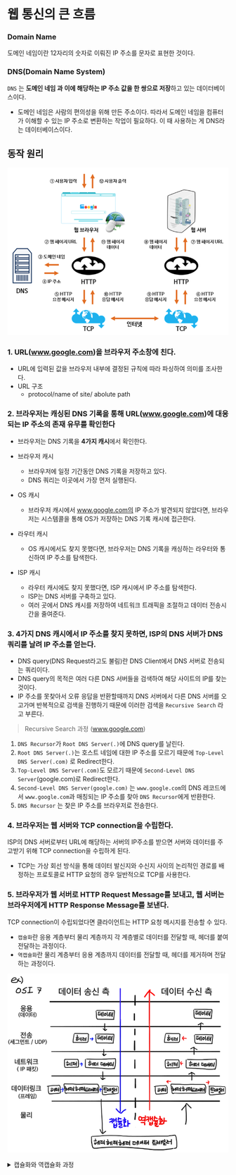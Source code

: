 # 웹 통신의 큰 흐름

### Domain Name
도메인 네임이란 12자리의 숫자로 이뤄진 IP 주소를 문자로 표현한 것이다.

### DNS(Domain Name System)
`DNS` 는 **도메인 네임 과 이에 해당하는 IP 주소 값을 한 쌍으로 저장**하고 있는 데이터베이스이다.

- 도메인 네임은 사람의 편의성을 위해 만든 주소이다. 따라서 도메인 네임을 컴퓨터가 이해할 수 있는 IP 주소로 변환하는 작업이 필요하다. 이 때 사용하는 게 DNS라는 데이터베이스이다.

## 동작 원리

![dns](../../Network/img/웹통신의큰흐름/Untitled%202.png)

### 1. URL(www.google.com)을 브라우저 주소창에 친다.
- URL에 입력된 값을 브라우저 내부에 결정된 규칙에 따라 파싱하여 의미를 조사한다.
- URL 구조
    - protocol/name of site/ abolute path

### 2. 브라우저는 캐싱된 DNS 기록을 통해 URL(www.google.com)에 대응되는 IP 주소의 존재 유무를 확인한다
- 브라우저는 DNS 기록을 **4가지 캐시**에서 확인한다.

- 브라우저 캐시
    - 브라우저에 일정 기간동안 DNS 기록을 저장하고 있다.
    - DNS 쿼리는 이곳에서 가장 먼저 실행된다.
- OS 캐시
    - 브라우저 캐시에서 www.google.com의 IP 주소가 발견되지 않았다면, 브라우저는 시스템콜을 통해 OS가 저장하는 DNS 기록 캐시에 접근한다.
- 라우터 캐시
    - OS 캐시에서도 찾지 못했다면, 브라우저는 DNS 기록을 캐싱하는 라우터와 통신하여 IP 주소를 탐색한다.
- ISP 캐시
    - 라우터 캐시에도 찾지 못했다면, ISP 캐시에서 IP 주소를 탐색한다.
    - ISP는 DNS 서버를 구축하고 있다.
    - 여러 곳에서 DNS 캐시를 저장하여 네트워크 트래픽을 조절하고 데이터 전송시간을 줄여준다.

### 3. 4가지 DNS 캐시에서 IP 주소를 찾지 못하면, ISP의 DNS 서버가 DNS 쿼리를 날려 IP 주소를 얻는다.
- DNS query(DNS Request라고도 불림)란 DNS Client에서 DNS 서버로 전송되는 쿼리이다.
- DNS query의 목적은 여러 다른 DNS 서버들을 검색하여 해당 사이트의 IP를 찾는 것이다.
- IP 주소를 못찾아서 오류 응답을 반환할때까지 DNS 서버에서 다른 DNS 서버를 오고가며 반복적으로 검색을 진행하기 때문에 이러한 검색을 `Recursive Search` 라고 부른다.

> Recursive Search 과정 (www.google.com)

1. `DNS Recursor`가 `Root DNS Server(.)`에 DNS query를 날린다.
2. `Root DNS Server(.)`는 호스트 네임에 대한 IP 주소를 모르기 때문에 `Top-Level DNS Server(.com)` 로 Redirect한다.
3. `Top-Level DNS Server(.com)`도 모르기 때문에 `Second-Level DNS Server`(google.com)로 Redirect한다.
4. `Second-Level DNS Server(google.com)` 는 `www.google.com`의 DNS 레코드에서 `www.google.com`과 매칭되는 IP 주소를 찾아 `DNS Recursor`에게 반환한다.
5. `DNS Recursor` 는 찾은 IP 주소를 브라우저로 전송한다.

### 4. 브라우저는 웹 서버와 TCP connection을 수립한다.
ISP의 DNS 서버로부터 URL에 해당하는 서버의 IP주소를 받으면 서버와 데이터를 주고받기 위해 TCP connection을 수립하게 된다.

- TCP는 가상 회선 방식을 통해 데이터 발신지와 수신지 사이의 논리적인 경로를 배정하는 프로토콜로 HTTP 요청의 경우 일반적으로 TCP를 사용한다.


### 5. 브라우저가 웹 서버로 HTTP Request Message를 보내고, 웹 서버는 브라우저에게 HTTP Response Message를 보낸다.
TCP connection이 수립되었다면 클라이언트는 HTTP 요청 메시지를 전송할 수 있다.

- `캡슐화`란 응용 계층부터 물리 계층까지 각 계층별로 데이터를 전달할 때, 헤더를 붙여 전달하는 과정이다.
- `역캡슐화`란 물리 계층부터 응용 계층까지 데이터를 전달할 때, 헤더를 제거하며 전달하는 과정이다.

![image](../../Network/img/웹통신의큰흐름/Untitled.png)


<details>
<summary>캡슐화와 역캡슐화 과정</summary>

> HTTP Request Message의 캡슐화

TCP connection이 확립되면 구글 서버 (IP주소)에 웹페이지를 요청하는 데이터를 보낸다. 데이터는 L7부터 L1까지(파란색 선) 각 계층마다 사용되는 프로토콜의 Header가 붙으며 캡슐화가 진행된다.

1. 응용 계층에서 데이터가 만들어지고 HTTP 헤더가 붙음
    - HTTP 헤더 + 데이터 = 메시지
2. 전송 계층에서 데이터에 TCP 또는 UDP 헤더가 붙음
    - TCP 헤더 + HTTP 헤더 + 데이터 = 세그먼트
    - TCP 헤더에 출발지 포트번호, 목적지 포트번호 정보가 있다
3. 네트워크 계층에서 데이터(세그먼트)에 IP 헤더가 붙음
    - IP 헤더 + TCP 헤더 + HTTP 헤더 + 데이터 = 패킷
    - IP 헤더에 출발지 IP 주소, 목적지 IP 주소 정보가 있다.
4. 데이터링크 계층에서 데이터(패킷)에 Ethernet 헤더가 붙음
    - Ethernet 헤더 + IP 헤더 + TCP 헤더 + HTTP 헤더 + 데이터 = 프레임
    - Ethernet 헤더에 목적지로 가기 위해 처음 거쳐야 할 라우터의 MAC 주소 정보가 있다.
5. 물리 계층에서 비트 데이터는 LAN 카드라는 장비를 거쳐 전기신호로 변환됨. 그리고 케이블과 물리적으로 연결된 스위치라는 장비로 전달됨

> 스위치 -> 최초의 라우터

데이터가 스위치에 도착하면 1계층 → 2계층 순서로 `역캡슐화` 가 진행된다.

1. 2계층까지 데이터(프레임)을 역캡슐화한다
2. Ethernet 헤더에서 목적지 라우터의 MAC 주소 정보를 알아낸다.
3. MAC 주소 테이블을 이용하여 데이터(프레임)를 보낼 포트를 조사한다
4. 다시 캡슐화하여 데이터(프레임)을 전기 신호로 변환하고 목적지로 가기 위해 처음 거쳐야 할 라우터로 전송한다

> 라우터에 도착한 데이터

데이터(프레임)가 라우터에 도착하면 1 → 2 → 3계층 순서로 역캡슐화가 진행된다

1. 2계층까지 데이터(프레임)을 역캡슐화한다
2. Ethernet 헤더속 목적지 라우터의 MAC 주소 와 해당 라우터의 MAC 주소를 비교한다
3. 같다면 3계층까지 역캡슐화한다
4. IP 헤더속 목적지 IP 주소를 알아내고, 해당 라우터의 라우팅 테이블을 기반으로 목적지 IP까지의 경로를 계산한다(라우팅)
    - 출발지 IP 주소가 사설IP 주소라면, IP 헤더속 출발지 IP주소를 공인IP주소로 수정한다
5. Ethernet 헤더의 목적지 라우터의 MAC 주소를 그 다음 hop의 라우터의 MAC 주소로 수정한다
6. 데이터를 캡슐화하여 다음 **hop의 라우터로 전송**한다

위와 같은 방식으로 목적지까지 여러 라우터를 거치며(그림에서는 2개의 라우터) **역캡슐화, 캡슐화 과정**을 반복한다

> 마지막 라우터에 도착한 데이터

마지막 라우터의 라우팅 테이블을 통해 목적지 IP 주소까지의 경로를 알 수 있다.

1. 3계층까지 역캡슐화하여 IP 헤더의 출발지 IP 주소를 해당 라우터 내부 IP 주소로 수정한다.
2. 2계층의 Ethernet 헤더의 MAC 주소를 서버측 스위치 주소로 수정한다
3. 데이터를 캡슐화하여 서버측 스위치로 전송한다

> 서버(목적지)측의 데이터 처리

1. 스위치는 1계층 → 2계층 순서로 역캡슐화하여 Ethernet 헤더의 MAC 주소가 자신의 것과 동일한지 확인한다. 동일하면 데이터를 캡슐화하고 전기신호로 변환하여 구글 서버로 전달한다.
2. 구글 서버의 물리 계층에서 전기 신호를 비트 데이터로 변환한다
3. 데이터링크 계층에서 역캡슐화하여 Ethernet 헤더의 목적지 MAC 주소와 구글 서버의 MAC 주소를 비교한다. 같다면 Ethernet 헤더 & 트레일러를 분리하고 네트워크 계층으로 전달한다
4. 네트워크 계층에서 IP 헤더의 목적지 IP 주소와 구글 서버의 IP 주소를 비교한다. 같다면 전송 계층으로 전달한다
5. 전송 계층에서 TCP 헤더의 목적지 포트번호에 해당하는 포트를 사용하는 어플리케이션을 확인한다. 만약 데이터에 오류가 있다면 송신측에 재전송을 요청한다.
6. 응용 계층에서 HTTP Request Message를 받고 HTTP Response Message를 생성하여 브라우저로 전송한다.

웹 서버에서 브라우저로 HTTP Response Message를 보내는 과정은 위와 역순으로 진행된다
</details>
